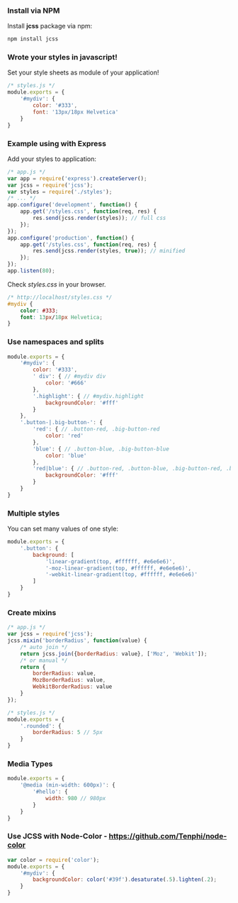 ### Install via NPM
Install **jcss** package via npm:

```bash
npm install jcss
```

### Wrote your styles in javascript!
Set your style sheets as module of your application!

```javascript
/* styles.js */
module.exports = {
    '#mydiv': {
        color: '#333',
        font: '13px/18px Helvetica'
    }
}
```

### Example using with Express
Add your styles to application:

```javascript
/* app.js */
var app = require('express').createServer();
var jcss = require('jcss');
var styles = require('./styles');
/* ... */
app.configure('development', function() {
    app.get('/styles.css', function(req, res) {
        res.send(jcss.render(styles)); // full css
    });
});
app.configure('production', function() {
    app.get('/styles.css', function(req, res) {
        res.send(jcss.render(styles, true)); // minified
    });
});
app.listen(80);
```

Check *styles.css* in your browser.

```css
/* http://localhost/styles.css */
#mydiv {
    color: #333;
    font: 13px/18px Helvetica;
}
```

### Use namespaces and splits

```javascript
module.exports = {
    '#mydiv': {
        color: '#333',
        ' div': { // #mydiv div
            color: '#666'
        },
        '.highlight': { // #mydiv.highlight
            backgroundColor: '#fff'
        }
    },
    '.button-|.big-button-': {
        'red': { // .button-red, .big-button-red
            color: 'red'
        },
        'blue': { // .button-blue, .big-button-blue
            color: 'blue'
        },
        'red|blue': { // .button-red, .button-blue, .big-button-red, .big-button-blue
            backgroundColor: '#fff'
        }
    }
}
```

### Multiple styles
You can set many values of one style:

```javascript
module.exports = {
    '.button': {
        background: [
            'linear-gradient(top, #ffffff, #e6e6e6)',
            '-moz-linear-gradient(top, #ffffff, #e6e6e6)',
            '-webkit-linear-gradient(top, #ffffff, #e6e6e6)'
        ]
    }
}
```

### Create mixins

```javascript
/* app.js */
var jcss = require('jcss');
jcss.mixin('borderRadius', function(value) {
    /* auto join */
    return jcss.join({borderRadius: value}, ['Moz', 'Webkit']);
    /* or manual */
    return {
        borderRadius: value,
        MozBorderRadius: value,
        WebkitBorderRadius: value
    }
});

/* styles.js */
module.exports = {
    '.rounded': {
        borderRadius: 5 // 5px
    }
}
```

### Media Types

```javascript
module.exports = {
    '@media (min-width: 600px)': {
        '#hello': {
            width: 980 // 980px
        }
    }
}
```

### Use JCSS with Node-Color - https://github.com/Tenphi/node-color

```javascript
var color = require('color');
module.exports = {
    '#mydiv': {
        backgroundColor: color('#39f').desaturate(.5).lighten(.2);
    }
}
```